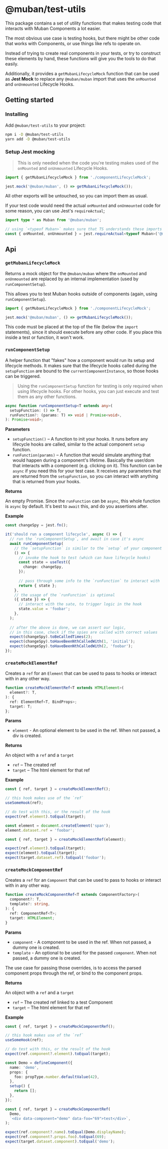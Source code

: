 # @muban/test-utils

This package contains a set of utility functions that makes testing code that interacts with 
Muban Components a lot easier.

The most obvious use case is testing hooks, but there might be other code that works with 
Components, or use things like refs to operate on.

Instead of trying to create real components in your tests, or try to construct these elements by 
hand, these functions will give you the tools to do that easily.

Additionally, it provides a `getMubanLifecycleMock` function that can be used as **Jest Mock** 
to replace any `@muban/muban` import that uses the `onMounted` and `onUnmounted` Lifecycle Hooks.

## Getting started

### Installing

Add `@muban/test-utils` to your project:
```sh
npm i -D @muban/test-utils
yarn add -D @muban/test-utils
```

### Setup Jest mocking

> This is only needed when the code you're testing makes used of the `onMounted` and `onUnmounted`
Lifecycle Hooks.

```ts
import { getMubanLifecycleMock } from './componentLifecycleMock';

jest.mock('@muban/muban', () => getMubanLifecycleMock());
```

All other exports will be untouched, so you can import them as usual.

If your test code would need the actual `onMounted` and `onUnmounted` code for some reason, you 
can use Jest's `requireActual`;

```ts
import type * as Muban from '@muban/muban';

// using `<typeof Muban>` makes sure that TS understands these imports 
const { onMounted, onUnmounted } = jest.requireActual<typeof Muban>('@muban/muban');
```

## Api

### `getMubanLifecycleMock`

Returns a mock object for the `@muban/muban` where the `onMounted` and `onUnmounted` are 
replaced by an internal implementation (used by `runComponentSetup`).

This allows you to test Muban hooks outside of components (again, using `runComponentSetup`).

```ts
import { getMubanLifecycleMock } from './componentLifecycleMock';

jest.mock('@muban/muban', () => getMubanLifecycleMock());
```

This code must be placed at the top of the file (below the `import` statements), since it should 
execute before any other code. If you place this inside a test or function, it won't work.

### `runComponentSetup`

A helper function that "fakes" how a component would run its setup and lifecycle methods.
It makes sure that the lifecycle hooks called during the `setupFunction` are bound to the
`currentComponentInstance`, so those hooks can be triggered.

> Using the `runComponentSetup` function for testing is only required when using lifecycle hooks. 
> For other hooks, you can just execute and test them as any other functions. 
  
```ts
async function runComponentSetup<T extends any>(
  setupFunction: () => T,
  runFunction?: (params: T) => void | Promise<void>,
): Promise<void>;
```

**Parameters**

* `setupFunction()` – A function to init your hooks. It runs before any lifecycle hooks are
  called, similar to the actual component `setup` function.
* `runFunction(params)` – A function that would simulate anything that would happen during a 
  component's lifetime. Basically the user/dom that interacts with a component (e.g. clicking 
  on it). This function can be `async` if you need this for your test case.
  It receives any parameters that are returned from the `setupFunction`, so you can interact 
  with anything that is returned from your hooks.

**Returns**

An empty Promise. Since the `runFunction` can be `async`, this whole function is `async` by default.
It's best to `await` this, and do you assertions after.

**Example**

```ts
const changeSpy = jest.fn();

it('should run a component lifecycle', async () => {
  // run the `runComponentSetup`, and await in case it's async
  await runComponentSetup(
    // the `setupFunction` is similar to the `setup` of your component
    () => {
      // invoke the hook to test (which can have lifecycle hooks)
      const state = useTest({
        change: changeSpy,
      });
      
      // pass through some info to the `runFunction` to interact with
      return { state };
    },
    // the usage of the `runFunction` is optional
    ({ state }) => {
      // interact with the sate, to trigger logic in the hook
      state.value = 'foobar';
    },
  );
  
  // after the above is done, we can assert our logic,
  // in this case, check if the spies are called with correct values
  expect(changeSpy).toBeCalledTimes(2);
  expect(changeSpy).toHaveBeenNthCalledWith(1, 'initial');
  expect(changeSpy).toHaveBeenNthCalledWith(2, 'foobar');
});
```

### `createMockElementRef`

Creates a `ref` for an `Element` that can be used to pass to hooks or interact with in any other 
way.

```ts
function createMockElementRef<T extends HTMLElement>(
  element?: T,
): {
  ref: ElementRef<T, BindProps>;
  target: T;
};
```

**Params**

* `element` - An optional element to be used in the ref. When not passed, a div is created.

**Returns**

An object with a `ref` and a `target`

* `ref` – The created ref
* `target` – The html element for that ref

**Example**

```ts
const { ref, target } = createMockElementRef();

// this hook makes use of the `ref`
useSomeHook(ref);

// do test with this, or the result of the hook
expect(ref.element).toEqual(target);
```

```ts
const element = document.createElement('span');
element.dataset.ref = 'foobar';

const { ref, target } = createMockElementRef(element);

expect(ref.element).toEqual(target);
expect(element).toEqual(target);
expect(target.dataset.ref).toEqual('foobar');
```

### `createMockComponentRef`

Creates a `ref` for an `Component` that can be used to pass to hooks or interact with in any other
way.

```ts
function createMockComponentRef<T extends ComponentFactory>(
  component?: T,
  template?: string,
): {
  ref: ComponentRef<T>;
  target: HTMLElement;
}
```

**Params**

* `component` - A component to be used in the ref. When not passed, a dummy one is created.
* `template` - An optional to be used for the passed `component`. When not passed, a dummy one is 
  created.

The use case for passing those overrides, is to access the parsed component props through the 
ref, or bind to the component props.

**Returns**

An object with a `ref` and a `target`

* `ref` – The created ref linked to a test Component
* `target` – The html element for that ref

**Example**

```ts
const { ref, target } = createMockComponentRef();

// this hook makes use of the `ref`
useSomeHook(ref);

// do test with this, or the result of the hook
expect(ref.component?.element).toEqual(target);
```

```ts
const Demo = defineComponent({
  name: 'demo',
  props: {
    foo: propType.number.defaultValue(42),
  },
  setup() {
    return [];
  },
});

const { ref, target } = createMockComponentRef(
  Demo,
  `<div data-component="demo" data-foo="69">test</div>`,
);

expect(ref.component?.name).toEqual(Demo.displayName);
expect(ref.component?.props.foo).toEqual(69);
expect(target.dataset.component).toEqual('demo');
```
